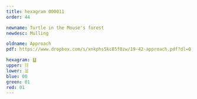 ```yaml
---
title: hexagram 000011
order: 44

newname: Turtle in the Mouse's forest
newdesc: Mulling

oldname: Approach
pdf: https://www.dropbox.com/s/xnkphs5kc85f0zw/19-42-approach.pdf?dl=0

hexagram: ䷒
upper: ☷
lower: ☱
blue: 00
green: 01
red: 01
---
```

